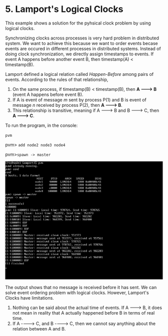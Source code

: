 # 5. Lamport's Logical Clocks

This example shows a solution for the pyhsical clock problem by using logical clocks.

Synchronizing clocks across processes is very hard problem in distributed system. We want to achieve this because we want to order events becase events are occured in different processes in distributed systems. Instead of doing clock synchronization, we directly assign timestamps to events. If event A happens before another event B, then timestamp(A) < timestamp(B).

Lamport defined a logical relation called *Happen-Before* among pairs of events. According to the rules of that relationship,
1. On the same process,	if timestamp(B) < timestamp(B), then **A ---> B** (event A happens before event B).
2. If A is event of message *m* sent by process P(1) and B is event of message *n* received by process P(2),
then **A ---> B**.
3. This relationship is transitive, meaning if A ---> B and B ---> C, then **A ---> C**.

To run the program, in the console:

`pvm`

pvm> `add node2 node3 node4`

pvm>`spawn -> master`

![alt text](https://github.com/demiralpatacan/pvm/blob/master/LamportClocks/img1.png "img1")

The output shows that no message is received before it has sent. We can solve event ordering problem with logical clocks. However, Lamport's Clocks have limitations.

1. Nothing can be said about the actual time of events. If A ---> B, it does not mean in reality that A actually happened before B in terms of real time.
2. If A ----> C, and B ----> C, then we cannot say anything about the relation between A and B.